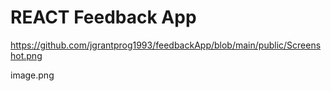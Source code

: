 # REACT Feedback App

https://github.com/jgrantprog1993/feedbackApp/blob/main/public/Screenshot.png

image.png

